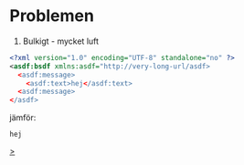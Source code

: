 # Problemen

1. Bulkigt  - mycket luft

  ```xml
  <?xml version="1.0" encoding="UTF-8" standalone="no" ?>
  <asdf:bsdf xmlns:asdf="http://very-long-url/asdf>
    <asdf:message>
      <asdf:text>hej</asdf:text>
    <asdf:message>
  </asdf>
  ```
  jämför:
  ```
  hej
  ```

[>](02.md)
